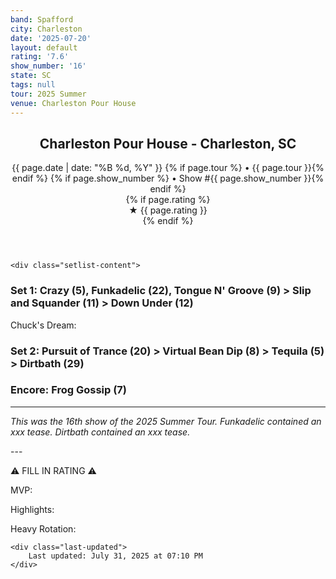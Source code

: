 ```yaml
---
band: Spafford
city: Charleston
date: '2025-07-20'
layout: default
rating: '7.6'
show_number: '16'
state: SC
tags: null
tour: 2025 Summer
venue: Charleston Pour House
---
```


<article class="show-card">
    <header class="show-header">
        <h1>Charleston Pour House - Charleston, SC</h1>
        <div class="show-meta">
            {{ page.date | date: "%B %d, %Y" }}
            {% if page.tour %} • {{ page.tour }}{% endif %}
            {% if page.show_number %} • Show #{{ page.show_number }}{% endif %}
        </div>
        {% if page.rating %}
        <div class="show-rating">★ {{ page.rating }}</div>
        {% endif %}
    </header>
    
    <div class="setlist-content">
<h3 class="setlist-header"><strong>Set 1:</strong>  Crazy (5), Funkadelic (22), Tongue N' Groove (9) > Slip and Squander (11) > Down Under (12)</h3>
<p class="setlist-content">Chuck's Dream:</p>
<h3 class="setlist-header"><strong>Set 2:</strong>  Pursuit of Trance (20) > Virtual Bean Dip (8) > Tequila (5) > Dirtbath (29)</h3>
<h3 class="setlist-header"><strong>Encore:</strong>  Frog Gossip (7)</h3>
<hr class="section-divider">
<p class="show-notes"><em>This was the 16th show of the 2025 Summer Tour. Funkadelic contained an xxx tease. Dirtbath contained an xxx tease.</em></p>
<p class="review-text">---</p>
<p class="review-text">⚠️ FILL IN RATING ⚠️</p>
<p class="review-text">MVP:</p>
<p class="review-text">Highlights:</p>
<p class="review-text">Heavy Rotation:</p>
    </div>
    
    <div class="last-updated">
        Last updated: July 31, 2025 at 07:10 PM
    </div>
</article>